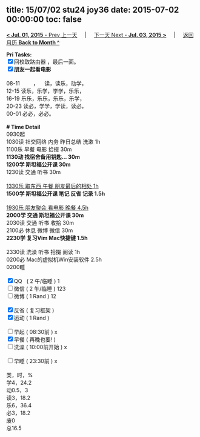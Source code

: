 title: 15/07/02 stu24 joy36
date: 2015-07-02 00:00:00
toc: false
---
[**< Jul. 01, 2015** - Prev 上一天](/lifelogs/2015/07/d01.html) &nbsp; &nbsp; | &nbsp; &nbsp; [下一天 Next - **Jul. 03, 2015 >**](/lifelogs/2015/07/d03.html) &nbsp; &nbsp; |  &nbsp; &nbsp; [返回月历 **Back to Month ^**](/lifelogs/2015/07/index.html)
<br/><div><b>Pri Tasks:</b></div><div><input checked="true" type="checkbox"/>回校取路由器 ，最后一面。</div><div><b><input checked="true" type="checkbox"/></b><b>朋友一起看电影</b></div><div><br/></div><div>08-11         ，    读，读乐，动学，</div><div>12-15 读乐，乐学，学学，乐乐，</div><div>16-19 乐乐，乐乐，乐乐，乐学，</div><div>20-23 读必，学学，学读，读必，</div><div>00-01 必必，必必。</div><div><br/></div><div><b># Time Detail</b></div><div>0930起</div><div>1030读 社交网络 内务 昨日总结 洗漱 1h</div><div>1100乐 早餐 电影 拾掇 30m</div><div><b>1130动 找宿舍备用钥匙… 30m</b></div><div><b>1200学 斯坦福公开课 30m</b></div><div>1230读 交通 听书 30m</div><div><br/></div><div><u>1330乐 取东西 午餐 朋友最后的相处 1h</u></div><div><b>1500学 斯坦福公开课 笔记 反省 记录 1.5h</b><br/></div><div><br/></div><div><u>1930乐 朋友聚会 看电影 晚餐 4.5h</u></div><div><b>2000学 交通 斯坦福公开课 30m</b></div><div>2030读 交通 听书 收拾 30m</div><div>2100必 休息 微博 微信 30m</div><div><b>2230学 复习Vim Mac快捷键 1.5h</b></div><div><br/></div><div>2330读 洗澡 听书 拾掇 阅读 1h</div><div>0200必 Mac的虚拟机Win安装软件 2.5h</div><div>0200睡</div><div><br/></div><div><input checked="true" type="checkbox"/>QQ   ( 2 午/临睡 ) 1</div><div><input type="checkbox"/>微信 ( 2 午/临睡 ) 123</div><div><input type="checkbox"/>微博 ( 1 Rand ) 12</div><div><br/></div><div><input checked="true" type="checkbox"/>反省 ( 复习框架 )</div><div><input checked="true" type="checkbox"/>运动 ( 1 Rand )</div><div><br/></div><div><input type="checkbox"/>早起 ( 08:30前 ) x</div><div><input checked="true" type="checkbox"/>早餐 ( 再晚也要! )</div><div><input type="checkbox"/>洗澡 ( 10:00前开始 ) x</div><div><br/></div><div><input type="checkbox"/>早睡 ( 23:30前 ) x</div><div><br/></div><div>类，时，%</div><div>学4，24.2</div><div>动0.5，3</div><div>读3，18.2</div><div>乐6，36.4</div><div>必3，18.2</div><div>废0</div><div>总16.5</div>